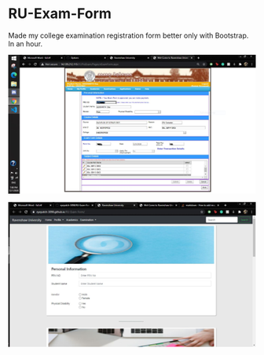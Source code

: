 # RU-Exam-Form
Made my college examination registration form better only with Bootstrap. In an hour.

![College-Webpage-for-Exam-Form](college_exam_form.JPG)

![My-Exam-Form](my_exam_form.JPG)
